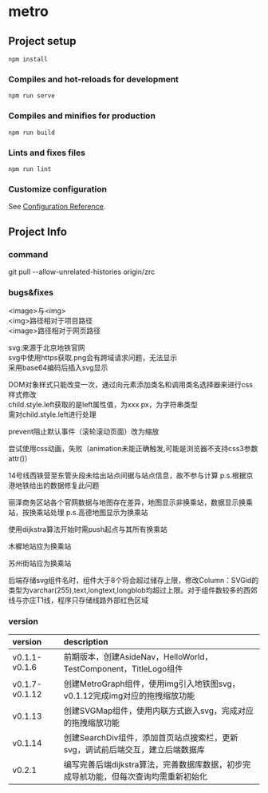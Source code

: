# metro

## Project setup
```
npm install
```

### Compiles and hot-reloads for development
```
npm run serve
```

### Compiles and minifies for production
```
npm run build
```

### Lints and fixes files
```
npm run lint
```

### Customize configuration
See [Configuration Reference](https://cli.vuejs.org/config/).


## Project Info

### command

git pull --allow-unrelated-histories origin/zrc

### bugs&fixes

&#60;image&#62;与&#60;img&#62;<br/>
&#60;img&#62;路径相对于项目路径<br/>
&#60;image&#62;路径相对于网页路径<br/>

svg:来源于北京地铁官网<br/>
svg中使用https获取.png会有跨域请求问题，无法显示<br/>
采用base64编码后插入svg显示<br/>

DOM对象样式只能改变一次，通过向元素添加类名和调用类名选择器来进行css样式修改<br/>
child.style.left获取的是left属性值，为xxx px，为字符串类型<br/>
需对child.style.left进行处理<br/>

prevent阻止默认事件（滚轮滚动页面）改为缩放<br/>

尝试使用css动画，失败（animation未能正确触发,可能是浏览器不支持css3参数attr()）<br/>

14号线西铁营至东管头段未给出站点间据与站点信息，故不参与计算    p.s.根据京港地铁给出的数据修复此问题<br/>

丽泽商务区站各个官网数据与地图存在差异，地图显示非换乘站，数据显示换乘站，按换乘站处理    p.s.高德地图显示为换乘站<br/>

使用dijkstra算法开始时需push起点与其所有换乘站<br/>

木樨地站应为换乘站<br/>

苏州街站应为换乘站<br/>

后端存储svg组件名时，组件大于8个将会超过储存上限，修改Column：SVGid的类型为varchar(255),text,longtext,longblob均超过上限。对于组件数较多的西郊线与亦庄T1线，程序只存储线路外部红色区域<br/>


### version
| version         | description                                                                 |
| :-------------- | :------------------------------------------------------------------------- |
| v0.1.1-v0.1.6   | 前期版本，创建AsideNav，HelloWorld，TestComponent，TitleLogo组件            |      
| v0.1.7-v0.1.12  | 创建MetroGraph组件，使用img引入地铁图svg，v0.1.12完成img对应的拖拽缩放功能    |
| v0.1.13         | 创建SVGMap组件，使用内联方式嵌入svg，完成对应的拖拽缩放功能                   |
| v0.1.14         | 创建SearchDiv组件，添加首页站点搜索栏，更新svg，调试前后端交互，建立后端数据库 |
| v0.2.1          | 编写完善后端dijkstra算法，完善数据库数据，初步完成导航功能，但每次查询均需重新初始化 |


